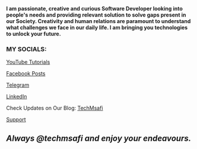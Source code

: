 **I am passionate, creative and curious Software Developer looking into people's needs and providing relevant solution to solve gaps present in our Society. Creativity and human relations are paramount to understand what challenges we face in our daily life. I am bringing you technologies to unlock your future.**



### MY SOCIALS:

[YouTube Tutorials](https://youtube.com/c/TechMsafi) 

[Facebook Posts](https://facebook.com/techmsafi)

[Telegram](https://t.me/techmsafi)

[LinkedIn](https://www.linkedin.com/in/fredkiptui/) 



Check Updates on Our Blog: [TechMsafi](https://techmsafi.com)

[Support](https://www.paypal.com/donate/?hosted_button_id=FCG3PGKHDLAVY)



## *Always @techmsafi and enjoy your endeavours.*
